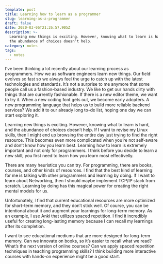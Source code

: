 ```yaml
---
template: post
title: Learning how to learn as a programmer
slug: learning-as-a-programmer
draft: false
date: 2020-03-06T21:26:57.905Z
description: >-
  Learning new things is exciting. However, knowing what to learn is hard, and
  the abundance of choices doesn’t help.
category: notes
tags:
  - notes
---
```

I’ve been thinking a lot recently about our learning process as programmers. How we as software engineers learn new things. Our field evolves so fast so we always feel the urge to catch up with the latest technologies and standards. It’s not a surprise to me anymore that some people call us a fashion-based industry. We like to get our hands dirty with things that are currently fashionable. If there is a new editor theme, we want to try it. When a new coding font gets out, we become early adopters. A new programming language that helps us to build more reliable backend services? We add it to our already long to-do list, hoping one day we can start exploring it. 



Learning new things is exciting. However, knowing what to learn is hard, and the abundance of choices doesn’t help. If I want to revise my Linux skills, then I might end up browsing the entire day just trying to find the right resource. This becomes even more complicated when you’re not self-aware and don’t know how you learn best. Learning how to learn is extremely important and not only for programmers. I think before you decide to learn a new skill, you first need to learn how you learn most effectivelly. 



There are many heuristics you can try.  For programming, there are books, courses, and other kinds of resources. I find that the best kind of learning for me is talking with other programmers and learning by doing. If I want to learn about Networking, then I should maybe implement TCP/IP stack from scratch. Learning by doing has this magical power for creating the right mental models for us.



Unfortunately, I find that current educational resources are more optimized for short-term memory, and they don’t stick well. Of course, you can be intentional about it and augment your learnings for long-term memory. As an example, I use Anki that utilizes spaced repetition. I find it incredibly useful for creating long-lasting memory because I can recall my learnings after its completion. 



I want to see educational mediums that are more designed for long-term memory. Can we innovate on books, so it’s easier to recall what we read? What’s the next version of online courses? Can we apply spaced repetition techniques in teaching programming skills? I think building more interactive courses with hands-on experience might be a good start.
